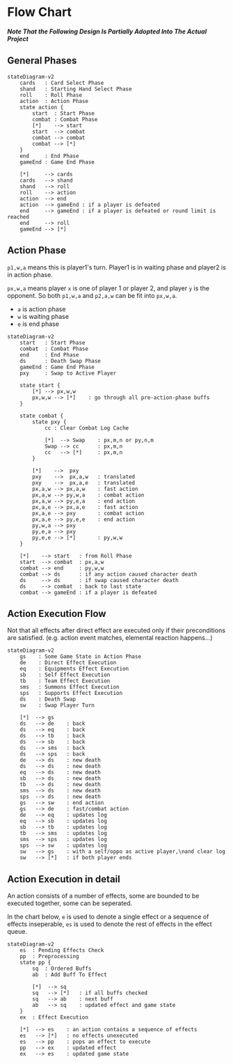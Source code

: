 # Flow Chart

***Note That the Following Design Is Partially Adopted Into The Actual Project***

## General Phases

```mermaid
stateDiagram-v2
    cards   : Card Select Phase
    shand   : Starting Hand Select Phase
    roll    : Roll Phase
    action  : Action Phase
    state action {
        start  : Start Phase
        combat : Combat Phase
        [*]    --> start
        start  --> combat
        combat --> combat
        combat --> [*]
    }
    end     : End Phase
    gameEnd : Game End Phase

    [*]     --> cards
    cards   --> shand
    shand   --> roll
    roll    --> action
    action  --> end
    action  --> gameEnd : if a player is defeated
    end     --> gameEnd : if a player is defeated or round limit is reached
    end     --> roll
    gameEnd --> [*]
```

## Action Phase

`p1,w,a` means this is player1's turn. Player1 is in waiting phase and player2 is in action phase.

`px,w,a` means player `x` is one of player 1 or player 2, and player `y` is the opponent. So both `p1,w,a` and `p2,a,w` can be fit into `px,w,a`.

- `a` is action phase
- `w` is waiting phase
- `e` is end phase

```mermaid
stateDiagram-v2
    start   : Start Phase
    combat  : Combat Phase
    end     : End Phase
    ds      : Death Swap Phase
    gameEnd : Game End Phase
    pxy     : Swap to Active Player

    state start {
        [*] --> px,w,w
        px,w,w --> [*]    : go through all pre-action-phase buffs
    }

    state combat {
        state pxy {
            cc : Clear Combat Log Cache

            [*]  --> Swap    : px,m,n or py,n,m
            Swap --> cc      : px,m,n
            cc   --> [*]     : px,m,n
        }

        [*]    -->  pxy
        pxy    -->  px,a,w   : translated
        pxy    -->  px,a,e   : translated
        px,a,w --> px,a,w    : fast action
        px,a,w --> py,w,a    : combat action
        px,a,w --> py,e,a    : end action
        px,a,e --> px,a,e    : fast action
        px,a,e --> pxy       : combat action
        px,a,e --> py,e,e    : end action
        py,w,a --> pxy
        py,e,a --> pxy
        py,e,e --> [*]       : py,w,w
    }

    [*]    --> start   : from Roll Phase
    start  --> combat  : px,a,w
    combat --> end     : py,w,w
    combat --> ds      : if any action caused character death
    ds     --> ds      : if swap caused character death
    ds     --> combat  : back to last state
    combat --> gameEnd : if a player is defeated
```

## Action Execution Flow

Not that all effects after direct effect are executed only if their preconditions are satisfied. (e.g. action event matches, elemental reaction happens...)

```mermaid
stateDiagram-v2
    gs    : Some Game State in Action Phase
    de    : Direct Effect Execution
    eq    : Equipments Effect Execution
    sb    : Self Effect Execution
    tb    : Team Effect Execution
    sms   : Summons Effect Execution
    sps   : Supports Effect Execution
    ds    : Death Swap
    sw    : Swap Player Turn

    [*]  --> gs
    ds   --> de    : back
    ds   --> eq    : back
    ds   --> tb    : back
    ds   --> sb    : back
    ds   --> sms   : back
    ds   --> sps   : back
    de   --> ds    : new death
    ds   --> ds    : new death
    eq   --> ds    : new death
    sb   --> ds    : new death
    tb   --> ds    : new death
    sms  --> ds    : new death
    sps  --> ds    : new death
    gs   --> sw    : end action
    gs   --> de    : fast/combat action
    de   --> eq    : updates log
    eq   --> sb    : updates log
    sb   --> tb    : updates log
    tb   --> sms   : updates log
    sms  --> sps   : updates log
    sps  --> sw    : updates log
    sw   --> gs    : with a self/oppo as active player,\nand clear log
    sw   --> [*]   : if both player ends
```

## Action Execution in detail

An action consists of a number of effects, some are bounded to be executed together, some can be seperated.

In the chart below, `e` is used to denote a single effect or a sequence of effects inseperable, `es` is used to denote the rest of effects in the effect queue.

```mermaid
stateDiagram-v2
    es  : Pending Effects Check
    pp  : Preprocessing
    state pp {
        sq  : Ordered Buffs
        ab  : Add Buff To Effect

        [*]  --> sq
        sq   --> [*]   : if all buffs checked
        sq   --> ab    : next buff
        ab   --> sq    : updated effect and game state
    }
    ex  : Effect Execution

    [*]  --> es    : an action contains a sequence of effects
    es   --> [*]   : no effects unexecuted
    es   --> pp    : pops an effect to execute
    pp   --> ex    : updated effect
    ex   --> es    : updated game state
```
